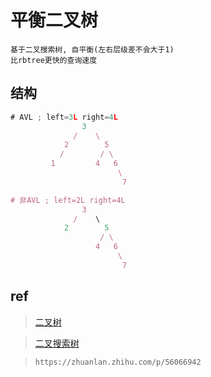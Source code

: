 # 平衡二叉树

    基于二叉搜索树, 自平衡(左右层级差不会大于1)
    比rbtree更快的查询速度

## 结构

```js
# AVL ; left=3L right=4L
                3
              /    \
            2        5
           /        / \
         1         4   6
                        \
                         7

# 非AVL ; left=2L right=4L
                3
              /    \
            2        5
                    / \
                   4   6
                        \
                         7
```

## ref

> [二叉树](ds-binary-tree.md)  

> [二叉搜索树](ds-binary-search-tree.md)  

> `https://zhuanlan.zhihu.com/p/56066942`  

